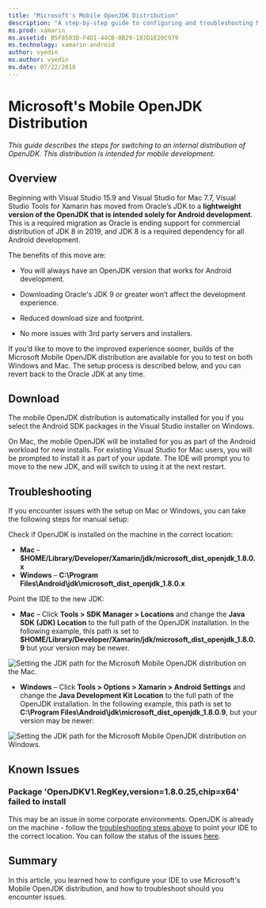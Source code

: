 ```yaml
---
title: "Microsoft's Mobile OpenJDK Distribution"
description: "A step-by-step guide to configuring and troubleshooting Microsoft's distribution of OpenJDK for Mobile Development."
ms.prod: xamarin
ms.assetid: B5F8503D-F4D1-44CB-8B29-187D1E20C979
ms.technology: xamarin-android
author: vyedin
ms.author: vyedin
ms.date: 07/22/2018
---
```


# Microsoft's Mobile OpenJDK Distribution

_This guide describes the steps for switching to an internal distribution of OpenJDK. This distribution is intended for mobile development._

## Overview

Beginning with Visual Studio 15.9 and Visual Studio for Mac 7.7, Visual Studio Tools for Xamarin has moved from Oracle’s JDK to a **lightweight version of the OpenJDK that is intended solely for Android development**. This is a required migration as Oracle is ending support for commercial distribution of JDK 8 in 2019, and JDK 8 is a required dependency for all Android development.

The benefits of this move are:

- You will always have an OpenJDK version that works for Android development.

- Downloading Oracle's JDK 9 or greater won’t affect the development experience.

- Reduced download size and footprint.

- No more issues with 3rd party servers and installers.

If you’d like to move to the improved experience sooner, builds of the Microsoft Mobile OpenJDK distribution are available for you to test on both Windows and Mac. The setup process is described below, and you can revert back to the Oracle JDK at any time.

## Download

The mobile OpenJDK distribution is automatically installed for you if you select the Android SDK packages in the Visual Studio installer on Windows.

On Mac, the mobile OpenJDK will be installed for you as part of the Android workload for new installs. For existing Visual Studio for Mac users, you will be prompted to install it as part of your update. The IDE will prompt you to move to the new JDK, and will switch to using it at the next restart.

## Troubleshooting

If you encounter issues with the setup on Mac or Windows, you can take the following steps for manual setup:

Check if OpenJDK is installed on the machine in the correct location:

- **Mac** &ndash; **$HOME/Library/Developer/Xamarin/jdk/microsoft_dist_openjdk_1.8.0.x**
- **Windows** &ndash; **C:\\Program Files\\Android\\jdk\\microsoft_dist_openjdk_1.8.0.x**

Point the IDE to the new JDK:

- **Mac** &ndash; Click **Tools > SDK Manager > Locations** and change the **Java SDK (JDK) Location** to the full path of the OpenJDK installation. In the following example, this path is set to  **$HOME/Library/Developer/Xamarin/jdk/microsoft_dist_openjdk_1.8.0.9** but your version may be newer.

![Setting the JDK path for the Microsoft Mobile OpenJDK distribution on the Mac.](openjdk-images/vsm.png)

- **Windows** &ndash; Click **Tools > Options > Xamarin > Android Settings** and change the **Java Development Kit Location** to the full path of the OpenJDK installation. In the following example, this path is set to **C:\\Program Files\\Android\\jdk\\microsoft_dist_openjdk_1.8.0.9**, but your version may be newer:

![Setting the JDK path for the Microsoft Mobile OpenJDK distribution on Windows.](openjdk-images/vs.png)

## Known Issues

### Package 'OpenJDKV1.RegKey,version=1.8.0.25,chip=x64' failed to install

This may be an issue in some corporate environments. OpenJDK is already on the machine - follow the [troubleshooting steps above](#troubleshooting) to point your IDE to the correct location. You can follow the status of the issues [here](https://developercommunity.visualstudio.com/content/problem/382549/packageidopenjdkv1regkeypackageactioninstallreturn.html).

## Summary

In this article, you learned how to configure your IDE to use Microsoft's Mobile OpenJDK distribution, and how to troubleshoot should you encounter issues.
